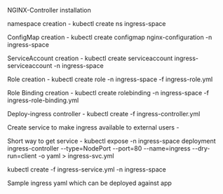 NGINX-Controller installation

namespace creation - kubectl create ns ingress-space

ConfigMap creation - kubectl create configmap nginx-configuration -n ingress-space

ServiceAccount creation - kubectl create serviceaccount ingress-serviceaccount -n ingress-space

Role creation - kubectl create role -n ingress-space -f ingress-role.yml

Role Binding creation - kubectl create rolebinding -n ingress-space -f ingress-role-binding.yml

Deploy-ingress controller - kubectl create -f ingress-controller.yml

Create service to make ingress available to external users - 

Short way to get service - kubectl expose -n ingress-space deployment ingress-controller --type=NodePort --port=80 --name=ingress --dry-run=client -o yaml > ingress-svc.yml

kubectl create -f ingress-service.yml -n ingress-space

Sample ingress yaml which can be deployed against app